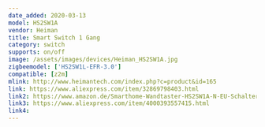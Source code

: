 ```yaml
---
date_added: 2020-03-13
model: HS2SW1A
vendor: Heiman
title: Smart Switch 1 Gang
category: switch
supports: on/off
image: /assets/images/devices/Heiman_HS2SW1A.jpg
zigbeemodel: ['HS2SW1L-EFR-3.0']
compatible: [z2m]
mlink: http://www.heimantech.com/index.php?c=product&id=165
link: https://www.aliexpress.com/item/32869798403.html
link2: https://www.amazon.de/Smarthome-Wandtaster-HS2SW1A-N-EU-Schalter-kompatibel/dp/B0793SDSQ1
link3: https://www.aliexpress.com/item/4000393557415.html
link4: 
---
```

